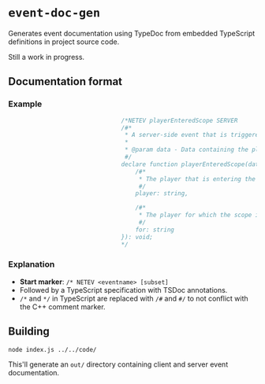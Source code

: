 # `event-doc-gen`

Generates event documentation using TypeDoc from embedded TypeScript definitions in project source code.

Still a work in progress.

## Documentation format

### Example
```cpp
								/*NETEV playerEnteredScope SERVER
								/#*
								 * A server-side event that is triggered when a player enters another player's scope.
								 *
								 * @param data - Data containing the players entering each other's scope.
								 #/
								declare function playerEnteredScope(data: {
									/#*
									 * The player that is entering the scope.
									 #/
									player: string,

									/#*
									 * The player for which the scope is being entered.
									 #/
									for: string
								}): void;
								*/
```

### Explanation

* **Start marker**: `/* NETEV <eventname> [subset]`
* Followed by a TypeScript specification with TSDoc annotations.
* `/*` and `*/` in TypeScript are replaced with `/#` and `#/` to not conflict with the C++ comment marker.

## Building
```
node index.js ../../code/
```

This'll generate an `out/` directory containing client and server event documentation.